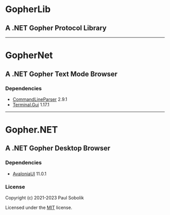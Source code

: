 # GopherLib
## A .NET Gopher Protocol Library

---

# GopherNet
## A .NET Gopher Text Mode Browser

### Dependencies
- [CommandLineParser](https://github.com/commandlineparser/commandline) 2.9.1
- [Terminal.Gui](https://github.com/migueldeicaza/gui.cs) 1.17.1


---

# Gopher.NET
## A .NET Gopher Desktop Browser

### Dependencies
- [AvaloniaUI](https://github.com/AvaloniaUI/Avalonia) 11.0.1


### License
Copyright (c) 2021-2023 Paul Sobolik

Licensed under the [MIT](LICENSE.txt) license.

